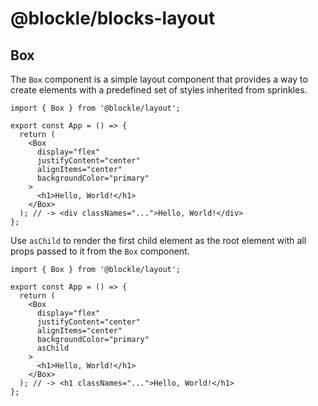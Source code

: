 # @blockle/blocks-layout

## Box

The `Box` component is a simple layout component that provides a way to create elements with a predefined set of styles inherited from sprinkles.

```tsx
import { Box } from '@blockle/layout';

export const App = () => {
  return (
    <Box
      display="flex"
      justifyContent="center"
      alignItems="center"
      backgroundColor="primary"
    >
      <h1>Hello, World!</h1>
    </Box>
  ); // -> <div classNames="...">Hello, World!</div>
};
```

Use `asChild` to render the first child element as the root element with all props passed to it from the `Box` component.

```tsx
import { Box } from '@blockle/layout';

export const App = () => {
  return (
    <Box
      display="flex"
      justifyContent="center"
      alignItems="center"
      backgroundColor="primary"
      asChild
    >
      <h1>Hello, World!</h1>
    </Box>
  ); // -> <h1 classNames="...">Hello, World!</h1>
};
```
